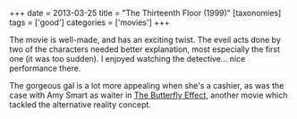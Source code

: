 +++
date = 2013-03-25
title = "The Thirteenth Floor (1999)"
[taxonomies]
tags = ['good']
categories = ['movies']
+++

The movie is well-made, and has an exciting twist. The eveil acts done
by two of the characters needed better explanation, most especially the
first one (it was too sudden). I enjoyed watching the detective... nice
performance there.

The gorgeous gal is a lot more appealing when she's a cashier, as was
the case with Amy Smart as waiter in [The Butterfly Effect], another
movie which tackled the alternative reality concept.

  [The Butterfly Effect]: @/the-butterfly-effect-2004.md
